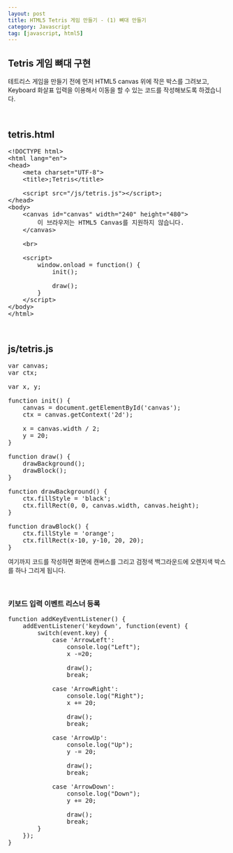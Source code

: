 ```yaml
---
layout: post
title: HTML5 Tetris 게임 만들기 - (1) 뼈대 만들기
category: Javascript
tag: [javascript, html5]
---
```


## Tetris 게임 뼈대 구현

테트리스 게임을 만들기 전에 먼저 HTML5 canvas 위에 작은 박스를 그려보고,
Keyboard 화살표 입력을 이용해서 이동을 할 수 있는 코드를 작성해보도록 하겠습니다.

<br>

## tetris.html

<pre class="prettyprint">
&lt;!DOCTYPE html>
&lt;html lang="en">
&lt;head>
    &lt;meta charset="UTF-8">
    &lt;title>;Tetris&lt;/title>

    &lt;script src="/js/tetris.js">&lt;/script>;
&lt;/head>
&lt;body>
    &lt;canvas id="canvas" width="240" height="480">
        이 브라우저는 HTML5 Canvas를 지원하지 않습니다.
    &lt;/canvas>

    &lt;br>

    &lt;script>
        window.onload = function() {
            init();

            draw();
        }
    &lt;/script>
&lt;/body>
&lt;/html>
</pre>

<br>

## js/tetris.js

<pre class="prettyprint">
var canvas;
var ctx;

var x, y;

function init() {
    canvas = document.getElementById('canvas');
    ctx = canvas.getContext('2d');

    x = canvas.width / 2;
    y = 20;
}

function draw() {
    drawBackground();
    drawBlock();
}

function drawBackground() {
    ctx.fillStyle = 'black';
    ctx.fillRect(0, 0, canvas.width, canvas.height);
}

function drawBlock() {
    ctx.fillStyle = 'orange';
    ctx.fillRect(x-10, y-10, 20, 20);
}
</pre>

여기까지 코드를 작성하면 화면에 캔버스를 그리고 검정색 백그라운드에 오렌지색 박스를 하나 그리게 됩니다.

<br>

### 키보드 입력 이벤트 리스너 등록

<pre class="prettyprint">
function addKeyEventListener() {
    addEventListener('keydown', function(event) {
        switch(event.key) {
            case 'ArrowLeft':
                console.log("Left");
                x -=20;

                draw();
                break;

            case 'ArrowRight':
                console.log("Right");
                x += 20;

                draw();
                break;

            case 'ArrowUp':
                console.log("Up");
                y -= 20;

                draw();
                break;

            case 'ArrowDown':
                console.log("Down");
                y += 20;

                draw();
                break;
        }
    });
}
</pre>